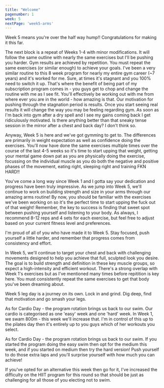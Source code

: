 ```yaml
---
title: "Welcome"
pagenumber: 1
week: 5
nextPage: 'week5-arms'
---
```


Week 5 means you're over the half way hump!! Congratulations for making it this far.

The next block is a repeat of Weeks 1-4 with minor modifications. It will follow the same outline with nearly the same exercises but I'll be pushing you harder. Gym results are achieved by repetition. You must repeat the same exercises (or similar enough) to achieve your goals. I've been a very similar routine to this 8 week program for nearly my entire gym career (~7 years) and it's worked for me. Sure, at times it's stagnant and you 100% need to switch it up. That's where the benefit of being part of my subscription program comes in - you guys get to chop and change the routine with me as I see fit. You'll effectively be working out with me from where ever you are in the world - how amazing is that. Our motivation for pushing through the stagnation period is results. Once you start seeing real results it will change the way you may be feeling regarding gym. As soon as I'm back into gym after a dry spell and I see my gains coming back I get ridiculously motivated. Is there anything better than that sneaky tense session in the mirror after a chest and back day? I don't think so.

Anyway, Week 5 is here and we've got gymming to get to. The differences are primarily in weight expectation as well as confidence doing the exercises. You'll now have done the same exercises multiple times over the course of the last 4-5 weeks so it's time to start upping that weight, getting your mental game down pat as you are physically doing the exercise, focussing on the individual muscle as you do both the negative and positive phases of the movement, eating right, sleeping right and training FKN HARD!!

You've come a long way since Week 1 and I gotta say your dedication and progress have been truly impressive. As we jump into Week 5, we'll continue to work on building strength and size in your arms through our amazing arms routine! By now, you should be familiar with the exercises we've been working on so it's the perfect time to start upping the fuck out of that weight! Remember, the key to success is finding that sweet spot between pushing yourself and listening to your body. As always, I recommend 8-12 reps and 4 sets for each exercise, but feel free to adjust based on your current fitness level and preferences.

I'm proud of all of you who have made it to Week 5. Stay focused, push yourself a little harder, and remember that progress comes from consistency and effort.

In Week 5, we'll continue to target your chest and back with challenging movements designed to help you achieve that full, sculpted look you desire. The goal is to build strength and definition in these key muscle groups, so expect a high-intensity and efficient workout. There's a strong overlap with Week 1's exercises but as I've mentioned many times before repitition is key here. You must consistently repeat the same exercises to get that body you've been dreaming about.

Week 5 leg day is a journey on its own. Lock in and grind. Dig deep, find that motivation and go smash your legs.

As for Cardio Day - the program rotation brings us back to our swim. Our cardio is categorised as one 'easy' week and one 'hard' week. In Week 1, we swam 800m - this week we'll increase that. I'm in control of this up to the pilates day then it's entirely up to you guys which of her workouts you select.

As for Cardio Day - the program rotation brings us back to our swim. If you started the program doing the easy swim then opt for the medium this week, and if you started on medium then try the hard version! Push yourself to do those extra laps and you'll surprise yourself with how much you can achieve! 

If you've opted for an alternative this week then go for it, I've increased the difficulty on the HIIT program for this round so that should be just as challenging for all those of you electing not to swim. 

